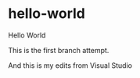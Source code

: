 # hello-world
Hello World

This is the first branch attempt.

And this is my edits from Visual Studio